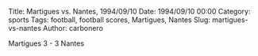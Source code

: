Title: Martigues vs. Nantes, 1994/09/10
Date: 1994/09/10 00:00
Category: sports
Tags: football, football scores, Martigues, Nantes
Slug: martigues-vs-nantes
Author: carbonero


Martigues 3 - 3 Nantes
